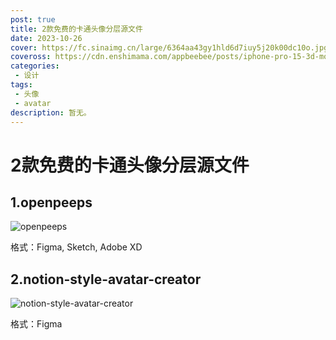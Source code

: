 ```yaml
---
post: true
title: 2款免费的卡通头像分层源文件
date: 2023-10-26
cover: https://fc.sinaimg.cn/large/6364aa43gy1hld6d7iuy5j20k00dc10o.jpg
coveross: https://cdn.enshimama.com/appbeebee/posts/iphone-pro-15-3d-mockups-free.gif
categories:
 - 设计
tags:
 - 头像
 - avatar
description: 暂无。
---
```

# 2款免费的卡通头像分层源文件

## 1.openpeeps
![openpeeps](https://fc.sinaimg.cn/large/6364aa43gy1hld6d7iuy5j20k00dc10o.jpg)

格式：Figma, Sketch, Adobe XD

<ArticleLink via="post" :work="{
    title: 'openpeeps',
    view: 'https://www.openpeeps.com/',
    github: '',
    via:'https://www.openpeeps.com/',
    linkpan:'',
    coveross: '',
    beecode: '',
    viewtit: '官方下载',
    wxwords: '',
    }" />

## 2.notion-style-avatar-creator
![notion-style-avatar-creator](https://fc.sinaimg.cn/large/6364aa43gy1hld7zpifgdj20k00dc0v6.jpg)

格式：Figma

<ArticleLink via="post" :work="{
    title: 'notion-style-avatar-creator',
    view: 'https://www.drawkit.com/illustrations/notion-style-avatar-creator',
    github: '',
    via:'https://www.drawkit.com/illustrations/notion-style-avatar-creator',
    linkpan:'链接: https://pan.baidu.com/s/1X51LYtIDq51X1LHnSo0tvg?pwd=ssti 提取码: ssti',
    coveross: '',
    beecode: '',
    viewtit: '官方下载',
    wxwords: '',
    }" />
